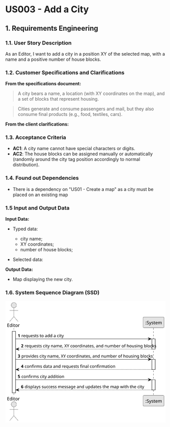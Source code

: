 # US003 - Add a City

## 1. Requirements Engineering

### 1.1. User Story Description

As an Editor, I want to add a city in a position XY of the selected map, with a name and a positive number of house blocks.

### 1.2. Customer Specifications and Clarifications 

**From the specifications document:**

>	A city bears a name, a location (with XY coordinates on the map), and a set of blocks that represent housing.

>  Cities generate and consume passengers and mail, but they also consume final products (e.g., food, textiles, cars).

**From the client clarifications:**


### 1.3. Acceptance Criteria

* **AC1**: A city name cannot have special characters or digits.
* **AC2**: The house blocks can be assigned manually or automatically (randomly around the city tag position accordingly to normal distribution).

### 1.4. Found out Dependencies

* There is a dependency on "US01 - Create a map" as a city must be placed on an existing map


### 1.5 Input and Output Data

**Input Data:**

* Typed data:
  * city name;
  * XY coordinates;
  * number of house blocks;

	
* Selected data:
    

**Output Data:**

* Map displaying the new city.

### 1.6. System Sequence Diagram (SSD)

![System Sequence Diagram](svg/US003-SSD.svg)



